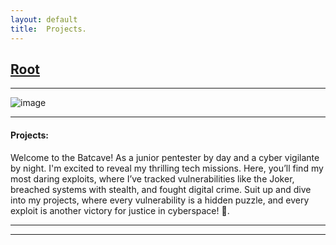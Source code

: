 ```yaml
---
layout: default
title:  Projects.
---
```


<h2 class="menu-header" id="index"><a href="../../index.html">Root</a></h2>
<hr>

![image](https://R3D-Z3E.github.io/posts/projects/images/hacker.png)

* * *
<h4 class="menu-header" id="cyberseclabs">Projects:</h4>
Welcome to the Batcave! As a junior pentester by day and a cyber vigilante by night. I'm excited to reveal my thrilling tech missions. Here, you’ll find my most daring exploits, where I’ve tracked vulnerabilities like the Joker, breached systems with stealth, and fought digital crime. Suit up and dive into my projects, where every vulnerability is a hidden puzzle, and every exploit is another victory for justice in cyberspace! 🦇.
<hr>
<hr>

<!-- - [[June 22 2023]] [Ping Sweeper](https://sec-fortress.github.io/posts/projects/posts/pingsweep_script.html) `Scripting & Automation with Bash🐧`
- [[June 29 2023]] [Custom Mac Changer](https://sec-fortress.github.io/posts/projects/posts/Custom_Mac_Changer.html) `Scripting & Automation with Python🐍`
- [[Aug 28  2023]] [Nebula](https://sec-fortress.github.io/posts/projects/posts/Nebula.html) `Local Exploits☢️ & Privilege Escalation⚠️` -->

